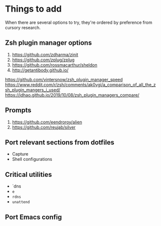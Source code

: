# Things to add

When there are several options to try, they're ordered by preference from cursory research.

## Zsh plugin manager options

1. https://github.com/zdharma/zinit
1. https://github.com/zplug/zplug
1. https://github.com/rossmacarthur/sheldon
1. http://getantibody.github.io/

https://github.com/vintersnow/zsh_plugin_manager_speed
https://www.reddit.com/r/zsh/comments/ak0vgi/a_comparison_of_all_the_zsh_plugin_mangers_i_used/
https://jdhao.github.io/2019/10/08/zsh_plugin_managers_compare/

## Prompts

1. https://github.com/eendroroy/alien
1. https://github.com/reujab/silver

## Port relevant sections from dotfiles

- Capture
- Shell configurations

## Critical utilities

- `dns
- `e`
- `rdns`
- `unattend`

## Port Emacs config
